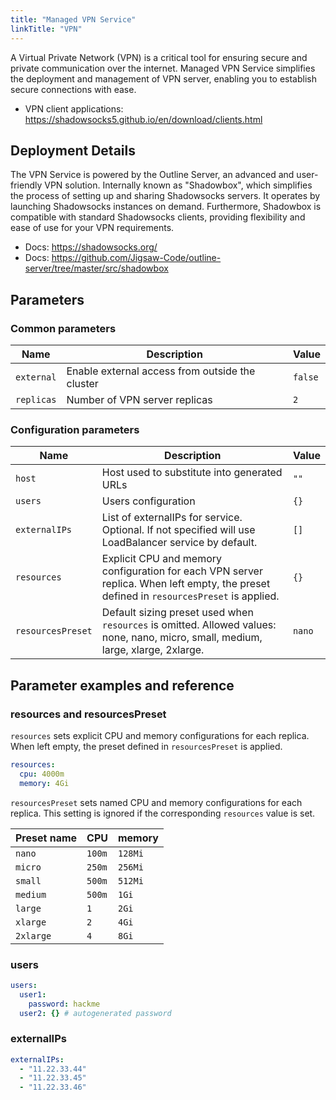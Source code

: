 ```yaml
---
title: "Managed VPN Service"
linkTitle: "VPN"
---
```



A Virtual Private Network (VPN) is a critical tool for ensuring secure and private communication over the internet.
Managed VPN Service simplifies the deployment and management of VPN server, enabling you to establish secure connections with ease.

- VPN client applications: https://shadowsocks5.github.io/en/download/clients.html

## Deployment Details

The VPN Service is powered by the Outline Server, an advanced and user-friendly VPN solution.
Internally known as "Shadowbox", which simplifies the process of setting up and sharing Shadowsocks servers.
It operates by launching Shadowsocks instances on demand.
Furthermore, Shadowbox is compatible with standard Shadowsocks clients, providing flexibility and ease of use for your VPN requirements.

- Docs: https://shadowsocks.org/
- Docs: https://github.com/Jigsaw-Code/outline-server/tree/master/src/shadowbox

## Parameters

### Common parameters

| Name       | Description                                     | Value   |
| ---------- | ----------------------------------------------- | ------- |
| `external` | Enable external access from outside the cluster | `false` |
| `replicas` | Number of VPN server replicas                   | `2`     |

### Configuration parameters

| Name              | Description                                                                                                                             | Value  |
| ----------------- | --------------------------------------------------------------------------------------------------------------------------------------- | ------ |
| `host`            | Host used to substitute into generated URLs                                                                                             | `""`   |
| `users`           | Users configuration                                                                                                                     | `{}`   |
| `externalIPs`     | List of externalIPs for service. Optional. If not specified will use LoadBalancer service by default.                                   | `[]`   |
| `resources`       | Explicit CPU and memory configuration for each VPN server replica. When left empty, the preset defined in `resourcesPreset` is applied. | `{}`   |
| `resourcesPreset` | Default sizing preset used when `resources` is omitted. Allowed values: none, nano, micro, small, medium, large, xlarge, 2xlarge.       | `nano` |

## Parameter examples and reference

### resources and resourcesPreset

`resources` sets explicit CPU and memory configurations for each replica.
When left empty, the preset defined in `resourcesPreset` is applied.

```yaml
resources:
  cpu: 4000m
  memory: 4Gi
```

`resourcesPreset` sets named CPU and memory configurations for each replica.
This setting is ignored if the corresponding `resources` value is set.

| Preset name | CPU    | memory  |
|-------------|--------|---------|
| `nano`      | `100m` | `128Mi` |
| `micro`     | `250m` | `256Mi` |
| `small`     | `500m` | `512Mi` |
| `medium`    | `500m` | `1Gi`   |
| `large`     | `1`    | `2Gi`   |
| `xlarge`    | `2`    | `4Gi`   |
| `2xlarge`   | `4`    | `8Gi`   |


### users

```yaml
users:                              
  user1:                            
    password: hackme                
  user2: {} # autogenerated password
```


### externalIPs

```yaml
externalIPs:       
  - "11.22.33.44"
  - "11.22.33.45"
  - "11.22.33.46"
```
